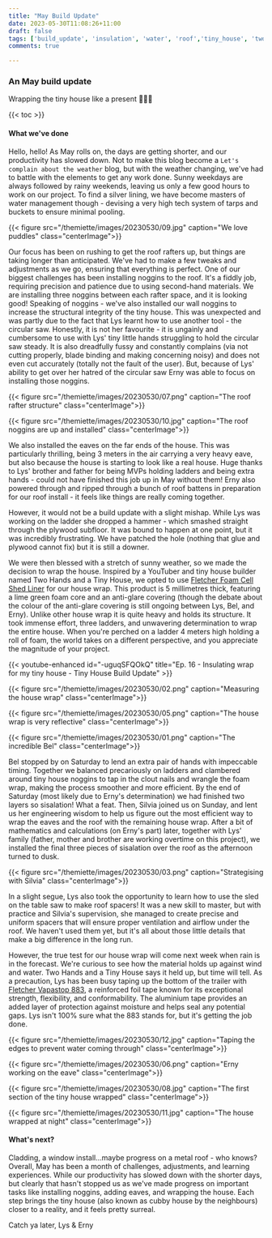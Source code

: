 ```yaml
---
title: "May Build Update"
date: 2023-05-30T11:08:26+11:00
draft: false
tags: ['build_update', 'insulation', 'water', 'roof','tiny_house', 'two_hands_and_a_tiny_house']
comments: true

---
```

### An May build update
Wrapping the tiny house like a present 🎁🎁🎁

{{< toc >}}

#### What we've done
Hello, hello! As May rolls on, the days are getting shorter, and our productivity has slowed down. Not to make this blog become a `Let's complain about the weather` blog, but with the weather changing, we've had to battle with the elements to get any work done. Sunny weekdays are always followed by rainy weekends, leaving us only a few good hours to work on our project. To find a silver lining, we have become masters of water management though - devising a very high tech system of tarps and buckets to ensure minimal pooling.

{{< figure src="/themiette/images/20230530/09.jpg" caption="We love puddles" class="centerImage">}}


Our focus has been on rushing to get the roof rafters up, but things are taking longer than anticipated. We've had to make a few tweaks and adjustments as we go, ensuring that everything is perfect. One of our biggest challenges has been installing noggins to the roof. It's a fiddly job, requiring precision and patience due to using second-hand materials. We are installing three noggins between each rafter space, and it is looking good! Speaking of noggins - we've also installed our wall noggins to increase the structural integrity of the tiny house. This was unexpected and was partly due to the fact that Lys learnt how to use another tool - the circular saw. Honestly, it is not her favourite - it is ungainly and cumbersome to use with Lys' tiny little hands struggling to hold the circular saw steady. It is also dreadfully fussy and constantly complains (via not cutting properly, blade binding and making concerning noisy) and does not even cut accurately (totally not the fault of the user). But, because of Lys' ability to get over her hatred of the circular saw Erny was able to focus on installing those noggins. 

{{< figure src="/themiette/images/20230530/07.png" caption="The roof rafter structure" class="centerImage">}}

{{< figure src="/themiette/images/20230530/10.jpg" caption="The roof noggins are up and installed" class="centerImage">}}

We also installed the eaves on the far ends of the house. This was particularly thrilling, being 3 meters in the air carrying a very heavy eave, but also because the house is starting to look like a real house. Huge thanks to Lys' brother and father for being MVPs holding ladders and being extra hands - could not have finished this job up in May without them! Erny also powered through and ripped through a bunch of roof battens in preparation for our roof install - it feels like things are really coming together. 

However, it would not be a build update with a slight mishap. While Lys was working on the ladder she dropped a hammer - which smashed straight through the plywood subfloor. It was bound to happen at one point, but it was incredibly frustrating. We have patched the hole (nothing that glue and plywood cannot fix) but it is still a downer.   

We were then blessed with a stretch of sunny weather, so we made the decision to wrap the house. Inspired by a YouTuber and tiny house builder named Two Hands and a Tiny House, we opted to use [Fletcher Foam Cell Shed Liner](https://insulation.com.au/product/foam-cell-resi-liner/) for our house wrap. This product is 5 millimetres thick, featuring a lime green foam core and an anti-glare covering (though the debate about the colour of the anti-glare covering is still ongoing between Lys, Bel, and Erny). Unlike other house wrap it is quite heavy and holds its structure. It took immense effort, three ladders, and unwavering determination to wrap the entire house. When you're perched on a ladder 4 meters high holding a roll of foam, the world takes on a different perspective, and you appreciate the magnitude of your project.

{{< youtube-enhanced id="-uguqSFQOkQ" title="Ep. 16 - Insulating wrap for my tiny house - Tiny House Build Update" >}}

{{< figure src="/themiette/images/20230530/02.png" caption="Measuring the house wrap" class="centerImage">}}

{{< figure src="/themiette/images/20230530/05.png" caption="The house wrap is very reflective" class="centerImage">}}

{{< figure src="/themiette/images/20230530/01.png" caption="The incredible Bel" class="centerImage">}}


Bel stopped by on Saturday to lend an extra pair of hands with impeccable timing. Together we balanced precariously on ladders and clambered around tiny house noggins to tap in the clout nails and wrangle the foam wrap, making the process smoother and more efficient. By the end of Saturday (most likely due to Erny's determination) we had finished two layers so sisalation! What a feat. Then, Silvia joined us on Sunday, and lent us her engineering wisdom to help us figure out the most efficient way to wrap the eaves and the roof with the remaining house wrap. After a bit of mathematics and calculations (on Erny's part) later, together with Lys' family (father, mother and brother are working overtime on this project), we installed the final three pieces of sisalation over the roof as the afternoon turned to dusk. 

{{< figure src="/themiette/images/20230530/03.png" caption="Strategising with Silvia" class="centerImage">}}

In a slight segue, Lys also took the opportunity to learn how to use the sled on the table saw to make roof spacers! It was a new skill to master, but with practice and Silvia's supervision, she managed to create precise and uniform spacers that will ensure proper ventilation and airflow under the roof. We haven't used them yet, but it's all about those little details that make a big difference in the long run.

However, the true test for our house wrap will come next week when rain is in the forecast. We're curious to see how the material holds up against wind and water. Two Hands and a Tiny House says it held up, but time will tell. As a precaution, Lys has been busy taping up the bottom of the trailer with [Fletcher Vapastop 883](https://insulation.com.au/product/vapastop-883-tape/), a reinforced foil tape known for its exceptional strength, flexibility, and conformability. The aluminium tape provides an added layer of protection against moisture and helps seal any potential gaps. Lys isn't 100% sure what the 883 stands for, but it's getting the job done.

{{< figure src="/themiette/images/20230530/12.jpg" caption="Taping the edges to prevent water coming through" class="centerImage">}}

{{< figure src="/themiette/images/20230530/06.png" caption="Erny working on the eave" class="centerImage">}}

{{< figure src="/themiette/images/20230530/08.jpg" caption="The first section of the tiny house wrapped" class="centerImage">}}

{{< figure src="/themiette/images/20230530/11.jpg" caption="The house wrapped at night" class="centerImage">}}


#### What's next?
Cladding, a window install...maybe progress on a metal roof - who knows? Overall, May has been a month of challenges, adjustments, and learning experiences. While our productivity has slowed down with the shorter days, but clearly that hasn't stopped us as we've made progress on important tasks like installing noggins, adding eaves, and wrapping the house. Each step brings the tiny house (also known as cubby house by the neighbours) closer to a reality, and it feels pretty surreal. 

Catch ya later,
Lys & Erny

